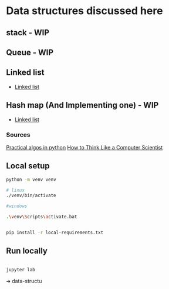 # Data structures discussed here

## stack  - WIP

## Queue - WIP


## Linked list 
* [Linked list](https://mybinder.org/v2/gh/tutorials-4newbies/data-structures-intro-3/master?filepath=linked_list.ipynb)

## Hash map (And Implementing one)  - WIP
* [Linked list](https://mybinder.org/v2/gh/tutorials-4newbies/data-structures-intro-3/master?filepath=hashmap.ipynb)

### Sources

[Practical algos in python](https://bradfieldcs.com/algos/)
[How to Think Like a Computer Scientist](https://www.openbookproject.net/thinkcs/python/english2e/index.html)


## Local setup

```bash
python -m venv venv

# linux
./venv/bin/activate

#windows

.\venv\Scripts\activate.bat

```

```bash

pip install -r local-requirements.txt
```

## Run locally

```bash

jupyter lab
```
➜  data-structu